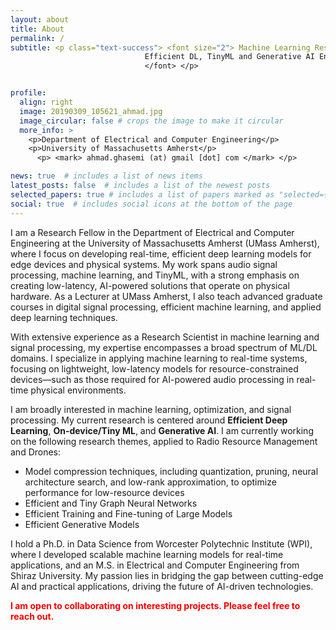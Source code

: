 ```yaml
---
layout: about
title: About
permalink: /
subtitle: <p class="text-success"> <font size="2"> Machine Learning Researcher <br/> 
                              Efficient DL, TinyML and Generative AI Enthusiast <br/> 
                              </font> </p>


profile:
  align: right
  image: 20190309_105621_ahmad.jpg
  image_circular: false # crops the image to make it circular
  more_info: >
    <p>Department of Electrical and Computer Engineering</p>
    <p>University of Massachusetts Amherst</p>
      <p> <mark> ahmad.ghasemi (at) gmail [dot] com </mark> </p>

news: true  # includes a list of news items
latest_posts: false  # includes a list of the newest posts
selected_papers: true # includes a list of papers marked as "selected={true}"
social: true  # includes social icons at the bottom of the page
---
```


I am a Research Fellow in the Department of Electrical and Computer Engineering at the University of Massachusetts Amherst (UMass Amherst), where I focus on developing real-time, efficient deep learning models for edge devices and physical systems. My work spans audio signal processing, machine learning, and TinyML, with a strong emphasis on creating low-latency, AI-powered solutions that operate on physical hardware. As a Lecturer at UMass Amherst, I also teach advanced graduate courses in digital signal processing, efficient machine learning, and applied deep learning techniques.

With extensive experience as a Research Scientist in machine learning and signal processing, my expertise encompasses a broad spectrum of ML/DL domains. I specialize in applying machine learning to real-time systems, focusing on lightweight, low-latency models for resource-constrained devices—such as those required for AI-powered audio processing in real-time physical environments.

I am broadly interested in machine learning, optimization, and signal processing. My current research is centered around **Efficient Deep Learning**, **On-device/Tiny ML**, and **Generative AI**. I am currently working on the following research themes, applied to Radio Resource Management and Drones:

- Model compression techniques, including quantization, pruning, neural architecture search, and low-rank approximation, to optimize performance for low-resource devices
- Efficient and Tiny Graph Neural Networks 
- Efficient Training and Fine-tuning of Large Models
- Efficient Generative Models

I hold a Ph.D. in Data Science from Worcester Polytechnic Institute (WPI), where I developed scalable machine learning models for real-time applications, and an M.S. in Electrical and Computer Engineering from Shiraz University. My passion lies in bridging the gap between cutting-edge AI and practical applications, driving the future of AI-driven technologies.

<span style="color: red;">**I am open to collaborating on interesting projects. Please feel free to reach out.**</span>
